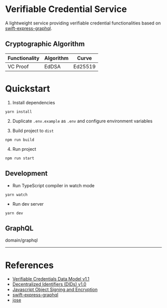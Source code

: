 # Verifiable Credential Service

A lightweight service providing verifiable credential functionalities based
on [swift-express-graphql](https://github.com/yepengding/swift-express-graphql).

## Cryptographic Algorithm

| Functionality | Algorithm | Curve   |
|---------------|-----------|---------|
| VC Proof      | EdDSA     | Ed25519 |

# Quickstart

1. Install dependencies

```shell
yarn install
```

2. Duplicate `.env.example` as `.env` and configure environment variables

3. Build project to `dist`

```shell
npm run build
```

4. Run project

```shell
npm run start
```

## Development

- Run TypeScript compiler in watch mode

```shell
yarn watch
```

- Run dev server

```shell
yarn dev
```

## GraphQL

domain/graphql

---

# References

- [Verifiable Credentials Data Model v1.1](https://www.w3.org/TR/vc-data-model/)
- [Decentralized Identifiers (DIDs) v1.0](https://www.w3.org/TR/did-core/)
- [Javascript Object Signing and Encryption](https://www.researchgate.net/publication/362015906_Javascript_Object_Signing_and_Encryption_JOSE_Standards_Considerations_and_Applications)
- [swift-express-graphql](https://github.com/yepengding/swift-express-graphql)
- [jose](https://github.com/panva/jose)
